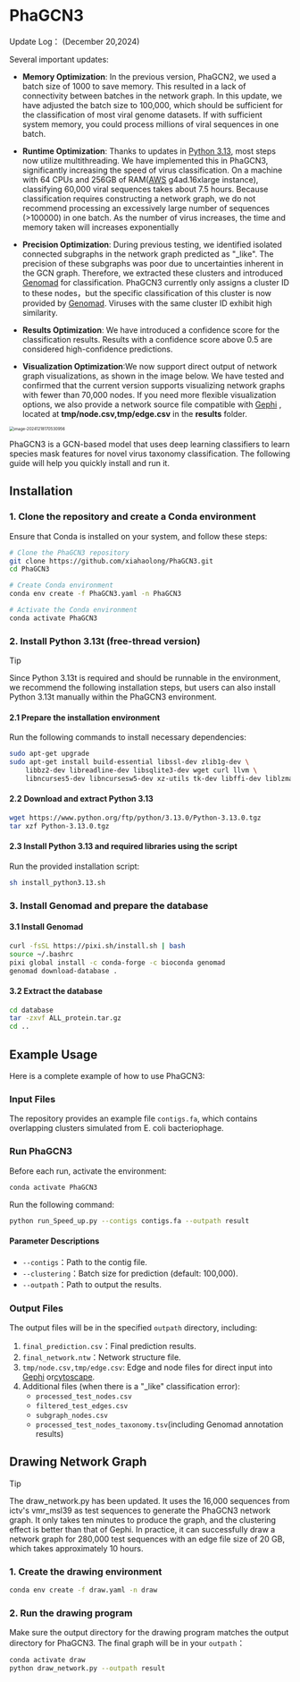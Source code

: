 # PhaGCN3 

Update Log： (December 20,2024)

Several important updates: 

* **Memory Optimization**: In the previous version, PhaGCN2, we used a batch size of 1000 to save memory. This resulted in a lack of connectivity between batches in the network graph. In this update, we have adjusted the batch size to 100,000, which should be sufficient for the classification of most viral genome datasets. If with sufficient system memory, you could process millions of viral sequences in one batch.

* **Runtime Optimization**: Thanks to updates in [Python 3.13](https://www.python.org/downloads/release/python-3130/?featured_on=pythonbytes), most steps now utilize multithreading. We have implemented this in PhaGCN3, significantly increasing the speed of virus classification. On a machine with 64 CPUs and 256GB of RAM([AWS](https://aws.amazon.com/) g4ad.16xlarge instance), classifying 60,000 viral sequences takes about 7.5 hours. Because classification requires constructing a network graph, we do not recommend processing an excessively large number of sequences (>100000) in one batch. As the number of virus increases, the time and memory taken will increases exponentially
* **Precision Optimization**: During previous testing, we identified isolated connected subgraphs in the network graph predicted as "_like".  The precision of these subgraphs was poor due to uncertainties inherent in the GCN graph.  Therefore, we extracted these clusters and introduced [Genomad](https://github.com/apcamargo/genomad/) for classification.  PhaGCN3 currently only assigns a cluster ID to these nodes，but the specific classification of this cluster is now provided by [Genomad](https://github.com/apcamargo/genomad/). Viruses with the same cluster ID exhibit high similarity.
* **Results Optimization**: We have introduced a confidence score for the classification results.  Results with a confidence score above 0.5 are considered high-confidence predictions.
* **Visualization Optimization**:We now support direct output of network graph visualizations, as shown in the image below. We have tested and confirmed that the current version supports visualizing network graphs with fewer than 70,000 nodes. If you need more flexible visualization options, we also provide a network source file compatible with [Gephi](https://gephi.org/) , located at **tmp/node.csv,tmp/edge.csv** in the **results** folder.

<img src="https://wenguang.oss-cn-hangzhou.aliyuncs.com/figure/36.pdf" alt="image-20241218170530956" style="zoom: 50%;" />

PhaGCN3 is a GCN-based model that uses deep learning classifiers to learn species mask features for novel virus taxonomy classification. The following guide will help you quickly install and run it.

## Installation

### 1. Clone the repository and create a Conda environment

Ensure that Conda is installed on your system, and follow these steps:

```bash
# Clone the PhaGCN3 repository
git clone https://github.com/xiahaolong/PhaGCN3.git
cd PhaGCN3

# Create Conda environment
conda env create -f PhaGCN3.yaml -n PhaGCN3

# Activate the Conda environment
conda activate PhaGCN3
```

### 2. Install Python 3.13t (free-thread version)

> [!TIP]
>
> Since Python 3.13t is required and should be runnable in the environment, we recommend the following installation steps, but users can also install Python 3.13t manually within the PhaGCN3 environment.



#### **2.1 Prepare the installation environment**

Run the following commands to install necessary dependencies:

```bash
sudo apt-get upgrade
sudo apt-get install build-essential libssl-dev zlib1g-dev \
    libbz2-dev libreadline-dev libsqlite3-dev wget curl llvm \
    libncurses5-dev libncursesw5-dev xz-utils tk-dev libffi-dev liblzma-dev
```

#### **2.2 Download and extract Python 3.13**

```bash
wget https://www.python.org/ftp/python/3.13.0/Python-3.13.0.tgz
tar xzf Python-3.13.0.tgz
```

#### **2.3 Install Python 3.13 and required libraries using the script**

Run the provided installation script:

```bash
sh install_python3.13.sh
```

### 3. Install Genomad and prepare the database

#### **3.1 Install Genomad**

```bash
curl -fsSL https://pixi.sh/install.sh | bash
source ~/.bashrc
pixi global install -c conda-forge -c bioconda genomad
genomad download-database .
```

#### **3.2 Extract the database**

```bash
cd database
tar -zxvf ALL_protein.tar.gz
cd ..
```

## Example Usage

Here is a complete example of how to use PhaGCN3:

### Input Files

The repository provides an example file `contigs.fa`, which contains overlapping clusters simulated from E. coli bacteriophage.

### Run PhaGCN3

Before each run, activate the environment:

```bash
conda activate PhaGCN3
```

Run the following command:

```bash
python run_Speed_up.py --contigs contigs.fa --outpath result
```

#### Parameter Descriptions

- `--contigs`：Path to the contig file.
- `--clustering`：Batch size for prediction (default: 100,000).
- `--outpath`：Path to output the results.

### Output Files

The output files will be in the specified `outpath` directory, including:

1. `final_prediction.csv`：Final prediction results.
2. `final_network.ntw`：Network structure file.
3. `tmp/node.csv,tmp/edge.csv`: Edge and node files for direct input into [Gephi](https://gephi.org/) or[cytoscape](https://cytoscape.org/).
4. Additional files (when there is a "_like" classification error):
   - `processed_test_nodes.csv`
   - `filtered_test_edges.csv`
   - `subgraph_nodes.csv`
   - `processed_test_nodes_taxonomy.tsv`(including Genomad annotation results)

## Drawing Network Graph

> [!TIP]
>
> The draw_network.py has been updated. It uses the 16,000 sequences from ictv's vmr_msl39 as test sequences to generate the PhaGCN3 network graph. It only takes ten minutes to produce the graph, and the clustering effect is better than that of Gephi. In practice, it can successfully draw a network graph for 280,000 test sequences with an edge file size of 20 GB, which takes approximately 10 hours.



### 1. Create the drawing environment

```bash
conda env create -f draw.yaml -n draw
```

### 2. Run the drawing program

Make sure the output directory for the drawing program matches the output directory for PhaGCN3. The final graph will be in your `outpath`：

```bash
conda activate draw
python draw_network.py --outpath result
```

